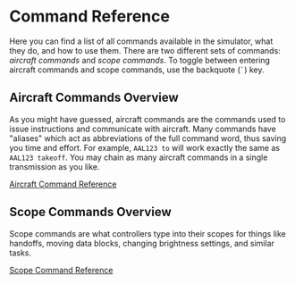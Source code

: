 # Command Reference

Here you can find a list of all commands available in the simulator, what they do, and how to use them. There are two different sets of commands: _aircraft commands_ and _scope commands_. To toggle between entering aircraft commands and scope commands, use the backquote (`` ` ``) key.

## Aircraft Commands Overview

As you might have guessed, aircraft commands are the commands used to issue instructions and communicate with aircraft. Many commands have "aliases" which act as abbreviations of the full command word, thus saving you time and effort. For example, `AAL123 to` will work exactly the same as `AAL123 takeoff`. You may chain as many aircraft commands in a single transmission as you like.

[Aircraft Command Reference](aircraft-commands.md)

## Scope Commands Overview

Scope commands are what controllers type into their scopes for things like handoffs, moving data blocks, changing brightness settings, and similar tasks.

[Scope Command Reference](scope-commands.md)
